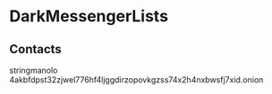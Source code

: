 # DarkMessengerLists

## Contacts
stringmanolo 4akbfdpst32zjwel776hf4ljggdirzopovkgzss74x2h4nxbwsfj7xid.onion
